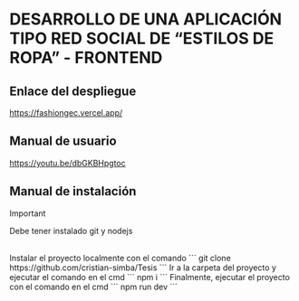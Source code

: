 # DESARROLLO DE UNA APLICACIÓN TIPO RED SOCIAL DE “ESTILOS DE ROPA” - FRONTEND
## Enlace del despliegue
https://fashiongec.vercel.app/
## Manual de usuario
https://youtu.be/dbGKBHpgtoc
## Manual de instalación
> [!IMPORTANT]
> Debe tener instalado git y nodejs
</br>
Instalar el proyecto localmente con el comando
```
git clone https://github.com/cristian-simba/Tesis
```
Ir a la carpeta del proyecto y ejecutar el comando en el cmd
```
npm i
```
Finalmente, ejecutar el proyecto con el comando en el cmd
```
npm run dev
```

